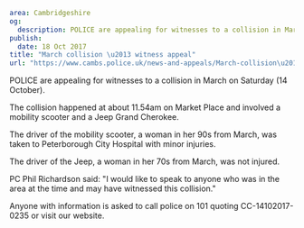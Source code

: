 ```yaml
area: Cambridgeshire
og:
  description: POLICE are appealing for witnesses to a collision in March on Saturday (14 October).
publish:
  date: 18 Oct 2017
title: "March collision \u2013 witness appeal"
url: "https://www.cambs.police.uk/news-and-appeals/March-collision\u2013witness-appeal"
```

POLICE are appealing for witnesses to a collision in March on Saturday (14 October).

The collision happened at about 11.54am on Market Place and involved a mobility scooter and a Jeep Grand Cherokee.

The driver of the mobility scooter, a woman in her 90s from March, was taken to Peterborough City Hospital with minor injuries.

The driver of the Jeep, a woman in her 70s from March, was not injured.

PC Phil Richardson said: "I would like to speak to anyone who was in the area at the time and may have witnessed this collision."

Anyone with information is asked to call police on 101 quoting CC-14102017-0235 or visit our website.
